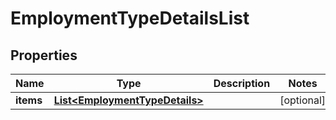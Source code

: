 
# EmploymentTypeDetailsList

## Properties
Name | Type | Description | Notes
------------ | ------------- | ------------- | -------------
**items** | [**List&lt;EmploymentTypeDetails&gt;**](EmploymentTypeDetails.md) |  |  [optional]



